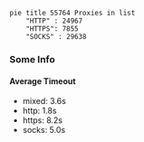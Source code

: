 
```mermaid
pie title 55764 Proxies in list
    "HTTP" : 24967
    "HTTPS": 7855
    "SOCKS" : 29638
```

### Some Info
#### Average Timeout

- mixed: 3.6s
- http: 1.8s
- https: 8.2s
- socks: 5.0s